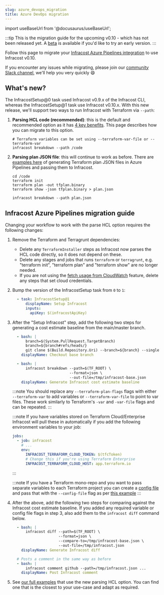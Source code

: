 ```yaml
---
slug: azure_devops_migration
title: Azure DevOps migration
---
```


import useBaseUrl from '@docusaurus/useBaseUrl';

:::tip
This is the migration guide for the upcoming v0.10 - which has not been released yet.
A [beta](https://github.com/infracost/infracost/releases/tag/v0.10.0-beta.1) is available if you'd like to try an early version.
:::

Follow this page to migrate your [Infracost Azure Pipelines integration](https://github.com/infracost/infracost-azure-devops) to use Infracost v0.10.

If you encounter any issues while migrating, please join our [community Slack channel](https://www.infracost.io/community-chat), we'll help you very quickly 😄

## What's new?

The InfracostSetup@0 task used Infracost v0.9.x of the Infracost CLI, whereas the InfracostSetup@1 task use Infracost v0.10.x. With this new release, we'll support two ways to run Infracost with Terraform via `--path`:
1. **Parsing HCL code (recommended)**: this is the default and recommended option as it has [4 key benefits](/docs/guides/v0.10_migration/#1-faster-cli). This page describes how you can migrate to this option.
    ```shell
    # Terraform variables can be set using --terraform-var-file or --terraform-var
    infracost breakdown --path /code
    ```

<!-- TODO: update the example link -->
2. **Parsing plan JSON file**: this will continue to work as before. There are [examples here](https://github.com/infracost/infracost-azure-devops/tree/v0.10-examples/examples#plan-json-examples) of generating Terraform plan JSON files in Azure Pipelines and passing them to Infracost.
    ```shell
    cd /code
    terraform init
    terraform plan -out tfplan.binary
    terraform show -json tfplan.binary > plan.json

    infracost breakdown --path plan.json
    ```

## Infracost Azure Pipelines migration guide

Changing your workflow to work with the parse HCL option requires the following changes:

1. Remove the Terraform and Terragrunt dependencies:
    - Delete any `TerraformInstaller` steps as Infracost now parses the HCL code directly, so it does not depend on these.
    - Delete any stages and jobs that runs `terraform` or `terragrunt`, e.g. "terraform init", "terraform plan" and "terraform show" are no longer needed.
    - If you are not using the [fetch usage from CloudWatch](/docs/features/usage_based_resources/#fetch-from-cloudwatch) feature, delete any steps that set cloud credentials.

2. Bump the version of the InfracostSetup task from `0` to `1`:

    ```yaml
      - task: InfracostSetup@1
          displayName: Setup Infracost
          inputs:
            apiKey: $(infracostApiKey)
    ```

3. After the "Setup Infracost" step, add the following two steps for generating a cost estimate baseline from the main/master branch.

    ```yaml
      - bash: |
          branch=$(System.PullRequest.TargetBranch)
          branch=${branch#refs/heads/}
          git clone $(Build.Repository.Uri) --branch=${branch} --single-branch /tmp/base
        displayName: Checkout base branch

      - bash: |
          infracost breakdown --path=$(TF_ROOT) \
                              --format=json \
                              --out-file=/tmp/infracost-base.json
        displayName: Generate Infracost cost estimate baseline
    ```

    :::note
    You should replace any `--terraform-plan-flags` flags with either `--terraform-var` to add variables or `--terraform-var-file` to point to var files. These work similarly to Terraform's `-var` and `-var-file` flags and can be repeated.
    :::

    :::note
    If you have variables stored on Terraform Cloud/Enterprise Infracost will pull these in automatically if you add the following environment variables to your job:

    ```yaml
    jobs:
      - job: infracost
        # ...
        env:
          INFRACOST_TERRAFORM_CLOUD_TOKEN: $(tfcToken)
          # Change this if you're using Terraform Enterprise
          INFRACOST_TERRAFORM_CLOUD_HOST: app.terraform.io
    ```
    :::

    <!-- TODO: update the example link -->
    :::note
    If you have a Terraform mono-repo and you want to pass separate variables to each Terraform project you can create a [config file](/docs/features/config_file) and pass that with the `--config-file` flag as per [this example](https://github.com/infracost/infracost-azure-devops/tree/v0.10-examples/examples/multi-project-config-file#readme)
    :::

4. After the above, add the following two steps for comparing against the Infracost cost estimate baseline. If you added any required variable or config file flags in step 3, also add them to the `infracost diff` command below.

    ```yml
      - bash: |
          infracost diff --path=$(TF_ROOT) \
                         --format=json \
                         --compare-to=/tmp/infracost-base.json \
                         --out-file=/tmp/infracost.json
        displayName: Generate Infracost diff

      # Posts a comment in the same way as before
      - bash: |
          infracost comment github --path=/tmp/infracost.json ...
        displayName: Post Infracost comment
    ```

<!-- TODO: update the example link -->
5. See [our full examples](https://github.com/infracost/infracost-azure-devops/tree/v0.10-examples/examples) that use the new parsing HCL option. You can find one that is the closest to your use-case and adapt as required.
